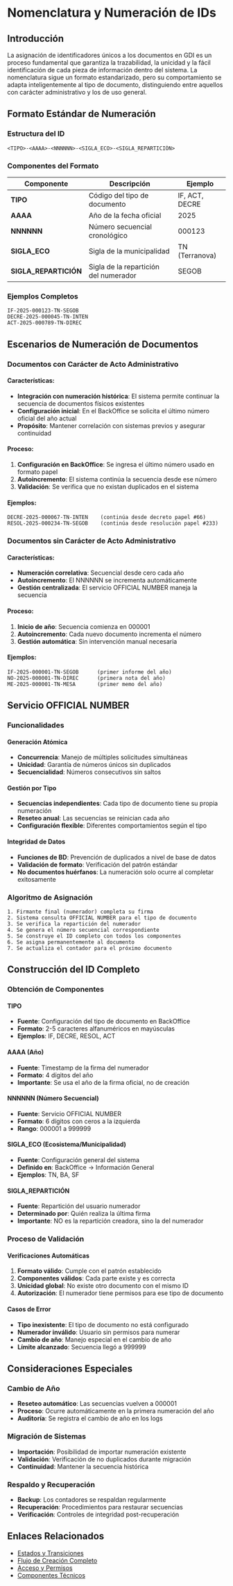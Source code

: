 # Nomenclatura y Numeración de IDs

## Introducción

La asignación de identificadores únicos a los documentos en GDI es un proceso fundamental que garantiza la trazabilidad, la unicidad y la fácil identificación de cada pieza de información dentro del sistema. La nomenclatura sigue un formato estandarizado, pero su comportamiento se adapta inteligentemente al tipo de documento, distinguiendo entre aquellos con carácter administrativo y los de uso general.

## Formato Estándar de Numeración

### Estructura del ID
```
<TIPO>-<AAAA>-<NNNNNN>-<SIGLA_ECO>-<SIGLA_REPARTICIÓN>
```

### Componentes del Formato

| **Componente** | **Descripción** | **Ejemplo** |
|----------------|-----------------|-------------|
| **TIPO** | Código del tipo de documento | IF, ACT, DECRE |
| **AAAA** | Año de la fecha oficial | 2025 |
| **NNNNNN** | Número secuencial cronológico | 000123 |
| **SIGLA_ECO** | Sigla de la municipalidad | TN (Terranova) |
| **SIGLA_REPARTICIÓN** | Sigla de la repartición del numerador | SEGOB |

### Ejemplos Completos

```
IF-2025-000123-TN-SEGOB
DECRE-2025-000045-TN-INTEN
ACT-2025-000789-TN-DIREC
```

## Escenarios de Numeración de Documentos

### Documentos con Carácter de Acto Administrativo

#### Características:
- **Integración con numeración histórica**: El sistema permite continuar la secuencia de documentos físicos existentes
- **Configuración inicial**: En el BackOffice se solicita el último número oficial del año actual
- **Propósito**: Mantener correlación con sistemas previos y asegurar continuidad

#### Proceso:
1. **Configuración en BackOffice**: Se ingresa el último número usado en formato papel
2. **Autoincremento**: El sistema continúa la secuencia desde ese número
3. **Validación**: Se verifica que no existan duplicados en el sistema

#### Ejemplos:
```
DECRE-2025-000067-TN-INTEN    (continúa desde decreto papel #66)
RESOL-2025-000234-TN-SEGOB    (continúa desde resolución papel #233)
```

### Documentos sin Carácter de Acto Administrativo

#### Características:
- **Numeración correlativa**: Secuencial desde cero cada año
- **Autoincremento**: El NNNNNN se incrementa automáticamente
- **Gestión centralizada**: El servicio OFFICIAL NUMBER maneja la secuencia

#### Proceso:
1. **Inicio de año**: Secuencia comienza en 000001
2. **Autoincremento**: Cada nuevo documento incrementa el número
3. **Gestión automática**: Sin intervención manual necesaria

#### Ejemplos:
```
IF-2025-000001-TN-SEGOB      (primer informe del año)
NO-2025-000001-TN-DIREC      (primera nota del año)
ME-2025-000001-TN-MESA       (primer memo del año)
```

## Servicio OFFICIAL NUMBER

### Funcionalidades

#### Generación Atómica
- **Concurrencia**: Manejo de múltiples solicitudes simultáneas
- **Unicidad**: Garantía de números únicos sin duplicados
- **Secuencialidad**: Números consecutivos sin saltos

#### Gestión por Tipo
- **Secuencias independientes**: Cada tipo de documento tiene su propia numeración
- **Reseteo anual**: Las secuencias se reinician cada año
- **Configuración flexible**: Diferentes comportamientos según el tipo

#### Integridad de Datos
- **Funciones de BD**: Prevención de duplicados a nivel de base de datos
- **Validación de formato**: Verificación del patrón estándar
- **No documentos huérfanos**: La numeración solo ocurre al completar exitosamente

### Algoritmo de Asignación

```
1. Firmante final (numerador) completa su firma
2. Sistema consulta OFFICIAL NUMBER para el tipo de documento
3. Se verifica la repartición del numerador
4. Se genera el número secuencial correspondiente
5. Se construye el ID completo con todos los componentes
6. Se asigna permanentemente al documento
7. Se actualiza el contador para el próximo documento
```

## Construcción del ID Completo

### Obtención de Componentes

#### TIPO
- **Fuente**: Configuración del tipo de documento en BackOffice
- **Formato**: 2-5 caracteres alfanuméricos en mayúsculas
- **Ejemplos**: IF, DECRE, RESOL, ACT

#### AAAA (Año)
- **Fuente**: Timestamp de la firma del numerador
- **Formato**: 4 dígitos del año
- **Importante**: Se usa el año de la firma oficial, no de creación

#### NNNNNN (Número Secuencial)
- **Fuente**: Servicio OFFICIAL NUMBER
- **Formato**: 6 dígitos con ceros a la izquierda
- **Rango**: 000001 a 999999

#### SIGLA_ECO (Ecosistema/Municipalidad)
- **Fuente**: Configuración general del sistema
- **Definido en**: BackOffice → Información General
- **Ejemplos**: TN, BA, SF

#### SIGLA_REPARTICIÓN
- **Fuente**: Repartición del usuario numerador
- **Determinado por**: Quién realiza la última firma
- **Importante**: NO es la repartición creadora, sino la del numerador

### Proceso de Validación

#### Verificaciones Automáticas
1. **Formato válido**: Cumple con el patrón establecido
2. **Componentes válidos**: Cada parte existe y es correcta
3. **Unicidad global**: No existe otro documento con el mismo ID
4. **Autorización**: El numerador tiene permisos para ese tipo de documento

#### Casos de Error
- **Tipo inexistente**: El tipo de documento no está configurado
- **Numerador inválido**: Usuario sin permisos para numerar
- **Cambio de año**: Manejo especial en el cambio de año
- **Límite alcanzado**: Secuencia llegó a 999999

## Consideraciones Especiales

### Cambio de Año
- **Reseteo automático**: Las secuencias vuelven a 000001
- **Proceso**: Ocurre automáticamente en la primera numeración del año
- **Auditoría**: Se registra el cambio de año en los logs

### Migración de Sistemas
- **Importación**: Posibilidad de importar numeración existente
- **Validación**: Verificación de no duplicados durante migración
- **Continuidad**: Mantener la secuencia histórica

### Respaldo y Recuperación
- **Backup**: Los contadores se respaldan regularmente
- **Recuperación**: Procedimientos para restaurar secuencias
- **Verificación**: Controles de integridad post-recuperación

## Enlaces Relacionados

- [Estados y Transiciones](./03-estados-transiciones.md)
- [Flujo de Creación Completo](./02-flujo-creacion-completo.md)
- [Acceso y Permisos](./05-acceso-permisos.md)
- [Componentes Técnicos](./06-componentes-datos.md)